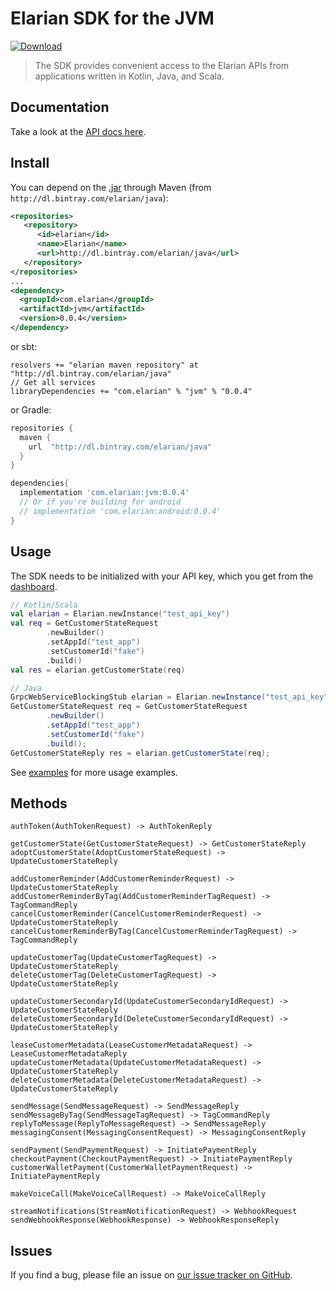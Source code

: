 # Elarian SDK for the JVM

[ ![Download](https://api.bintray.com/packages/elarian/java/com.elarian/images/download.svg) ](https://bintray.com/elarian/java/com.elarian/_latestVersion)

>
> The SDK provides convenient access to the Elarian APIs from applications written in Kotlin, Java, and Scala.
>

## Documentation
Take a look at the [API docs here](https://docs.elarian.com).

## Install

You can depend on the [.jar](http://dl.bintray.com/elarian/java/com/elarian/java) through Maven (from `http://dl.bintray.com/elarian/java`):
```xml
<repositories>
   <repository>
      <id>elarian</id>
      <name>Elarian</name>
      <url>http://dl.bintray.com/elarian/java</url>
   </repository>
</repositories>
...
<dependency>
  <groupId>com.elarian</groupId>
  <artifactId>jvm</artifactId>
  <version>0.0.4</version>
</dependency>
```
or sbt:

```
resolvers += "elarian maven repository" at "http://dl.bintray.com/elarian/java"
// Get all services
libraryDependencies += "com.elarian" % "jvm" % "0.0.4"
```

or Gradle:
```groovy
repositories {
  maven {
    url  "http://dl.bintray.com/elarian/java"
  }
}

dependencies{
  implementation 'com.elarian:jvm:0.0.4'
  // Or if you're building for android
  // implementation 'com.elarian:android:0.0.4'
}
```

## Usage

The SDK needs to be initialized with your API key, which you get from the [dashboard](https://account.elarian.com).

```kotlin
// Kotlin/Scala
val elarian = Elarian.newInstance("test_api_key")
val req = GetCustomerStateRequest
        .newBuilder()
        .setAppId("test_app")
        .setCustomerId("fake")
        .build()
val res = elarian.getCustomerState(req)
```

```java
// Java
GrpcWebServiceBlockingStub elarian = Elarian.newInstance("test_api_key");
GetCustomerStateRequest req = GetCustomerStateRequest
        .newBuilder()
        .setAppId("test_app")
        .setCustomerId("fake")
        .build();
GetCustomerStateReply res = elarian.getCustomerState(req);
```

See [examples](examples/) for more usage examples.

## Methods

```
authToken(AuthTokenRequest) -> AuthTokenReply

getCustomerState(GetCustomerStateRequest) -> GetCustomerStateReply
adoptCustomerState(AdoptCustomerStateRequest) -> UpdateCustomerStateReply

addCustomerReminder(AddCustomerReminderRequest) -> UpdateCustomerStateReply
addCustomerReminderByTag(AddCustomerReminderTagRequest) -> TagCommandReply
cancelCustomerReminder(CancelCustomerReminderRequest) -> UpdateCustomerStateReply
cancelCustomerReminderByTag(CancelCustomerReminderTagRequest) -> TagCommandReply

updateCustomerTag(UpdateCustomerTagRequest) -> UpdateCustomerStateReply
deleteCustomerTag(DeleteCustomerTagRequest) -> UpdateCustomerStateReply

updateCustomerSecondaryId(UpdateCustomerSecondaryIdRequest) -> UpdateCustomerStateReply
deleteCustomerSecondaryId(DeleteCustomerSecondaryIdRequest) -> UpdateCustomerStateReply

leaseCustomerMetadata(LeaseCustomerMetadataRequest) -> LeaseCustomerMetadataReply
updateCustomerMetadata(UpdateCustomerMetadataRequest) -> UpdateCustomerStateReply
deleteCustomerMetadata(DeleteCustomerMetadataRequest) -> UpdateCustomerStateReply

sendMessage(SendMessageRequest) -> SendMessageReply
sendMessageByTag(SendMessageTagRequest) -> TagCommandReply
replyToMessage(ReplyToMessageRequest) -> SendMessageReply
messagingConsent(MessagingConsentRequest) -> MessagingConsentReply

sendPayment(SendPaymentRequest) -> InitiatePaymentReply
checkoutPayment(CheckoutPaymentRequest) -> InitiatePaymentReply
customerWalletPayment(CustomerWalletPaymentRequest) -> InitiatePaymentReply

makeVoiceCall(MakeVoiceCallRequest) -> MakeVoiceCallReply

streamNotifications(StreamNotificationRequest) -> WebhookRequest
sendWebhookResponse(WebhookResponse) -> WebhookResponseReply
```

## Issues

If you find a bug, please file an issue on [our issue tracker on GitHub](https://github.com/ElarianLtd/kotlin-sdk/issues).